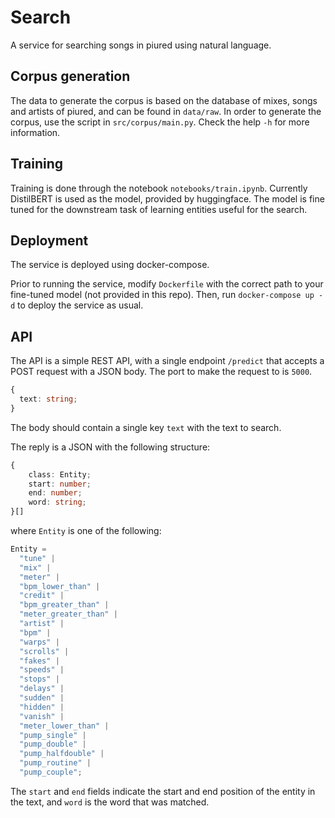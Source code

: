 # Search

A service for searching songs in piured using natural language.

## Corpus generation

The data to generate the corpus is based on the database of mixes, songs and artists of piured, and can be found in `data/raw`.
In order to generate the corpus, use the script in `src/corpus/main.py`. Check the help `-h` for more information.

## Training

Training is done through the notebook `notebooks/train.ipynb`. Currently DistilBERT is used as the model, provided by huggingface. The model is fine tuned for the downstream task of learning entities useful for the search.

## Deployment

The service is deployed using docker-compose.

Prior to running the service, modify `Dockerfile` with the correct path to your fine-tuned model (not provided in this repo).
Then, run `docker-compose up -d` to deploy the service as usual.

## API

The API is a simple REST API, with a single endpoint `/predict` that accepts a POST request with a JSON body. The port to make the request to is `5000`.

```ts
{
  text: string;
}
```

The body should contain a single key `text` with the text to search.

The reply is a JSON with the following structure:

```ts
{
    class: Entity;
    start: number;
    end: number;
    word: string;
}[]
```

where `Entity` is one of the following:

```ts
Entity =
  "tune" |
  "mix" |
  "meter" |
  "bpm_lower_than" |
  "credit" |
  "bpm_greater_than" |
  "meter_greater_than" |
  "artist" |
  "bpm" |
  "warps" |
  "scrolls" |
  "fakes" |
  "speeds" |
  "stops" |
  "delays" |
  "sudden" |
  "hidden" |
  "vanish" |
  "meter_lower_than" |
  "pump_single" |
  "pump_double" |
  "pump_halfdouble" |
  "pump_routine" |
  "pump_couple";
```

The `start` and `end` fields indicate the start and end position of the entity in the text, and `word` is the word that was matched.
